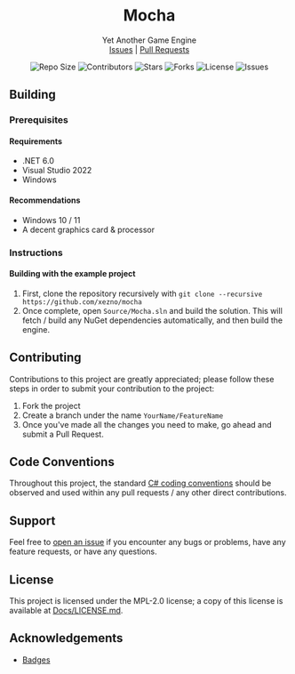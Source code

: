<p align="center">
    <h1 align="center">
        Mocha
    </h1>
    <p align="center">
        Yet Another Game Engine
        <br>
        <a href="https://github.com/xezno/mocha/issues">Issues</a> |
        <a href="https://github.com/xezno/mocha/pulls">Pull Requests</a>
    </p>
    <p align="center">
        <img src="https://img.shields.io/github/repo-size/xezno/mocha?style=flat-square" alt="Repo Size">
        <img src="https://img.shields.io/github/contributors/xezno/mocha?style=flat-square" alt="Contributors">
        <img src="https://img.shields.io/github/stars/xezno/mocha?style=flat-square" alt="Stars"> 
        <img src="https://img.shields.io/github/forks/xezno/mocha?style=flat-square" alt="Forks">
        <img src="https://img.shields.io/badge/license-MIT-green?style=flat-square" alt="License">
        <img src="https://img.shields.io/github/issues/xezno/mocha?style=flat-square" alt="Issues">
    </p>
</p>

## Building

### Prerequisites

#### Requirements

- .NET 6.0
- Visual Studio 2022
- Windows

#### Recommendations

- Windows 10 / 11
- A decent graphics card & processor

### Instructions

#### Building with the example project

1. First, clone the repository recursively with `git clone --recursive https://github.com/xezno/mocha`
2. Once complete, open `Source/Mocha.sln` and build the solution. This will fetch / build any NuGet dependencies automatically, and then build the engine.

## Contributing

Contributions to this project are greatly appreciated; please follow these steps in order to submit your contribution to the project:

1. Fork the project
2. Create a branch under the name `YourName/FeatureName`
3. Once you've made all the changes you need to make, go ahead and submit a Pull Request.

## Code Conventions

Throughout this project, the standard [C# coding conventions](https://docs.microsoft.com/en-us/dotnet/csharp/programming-guide/inside-a-program/coding-conventions) should be observed and used within any pull requests / any other direct contributions.

## Support

Feel free to [open an issue](https://github.com/xezno/mocha/issues/new) if you encounter any bugs or problems, have any feature requests, or have any questions.

## License

This project is licensed under the MPL-2.0 license; a copy of this license is available at [Docs/LICENSE.md](https://github.com/xezno/mocha/blob/main/Docs/LICENSE.md).

## Acknowledgements
* [Badges](https://shields.io)